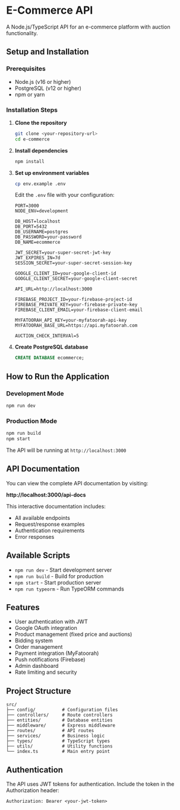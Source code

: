 # E-Commerce API

A Node.js/TypeScript API for an e-commerce platform with auction functionality.

## Setup and Installation

### Prerequisites

- Node.js (v16 or higher)
- PostgreSQL (v12 or higher)
- npm or yarn

### Installation Steps

1. **Clone the repository**

   ```bash
   git clone <your-repository-url>
   cd e-commerce
   ```

2. **Install dependencies**

   ```bash
   npm install
   ```

3. **Set up environment variables**

   ```bash
   cp env.example .env
   ```

   Edit the `.env` file with your configuration:

   ```env
   PORT=3000
   NODE_ENV=development

   DB_HOST=localhost
   DB_PORT=5432
   DB_USERNAME=postgres
   DB_PASSWORD=your-password
   DB_NAME=ecommerce

   JWT_SECRET=your-super-secret-jwt-key
   JWT_EXPIRES_IN=7d
   SESSION_SECRET=your-super-secret-session-key

   GOOGLE_CLIENT_ID=your-google-client-id
   GOOGLE_CLIENT_SECRET=your-google-client-secret

   API_URL=http://localhost:3000

   FIREBASE_PROJECT_ID=your-firebase-project-id
   FIREBASE_PRIVATE_KEY=your-firebase-private-key
   FIREBASE_CLIENT_EMAIL=your-firebase-client-email

   MYFATOORAH_API_KEY=your-myfatoorah-api-key
   MYFATOORAH_BASE_URL=https://api.myfatoorah.com

   AUCTION_CHECK_INTERVAl=5
   ```

4. **Create PostgreSQL database**
   ```sql
   CREATE DATABASE ecommerce;
   ```

## How to Run the Application

### Development Mode

```bash
npm run dev
```

### Production Mode

```bash
npm run build
npm start
```

The API will be running at `http://localhost:3000`

## API Documentation

You can view the complete API documentation by visiting:

**http://localhost:3000/api-docs**

This interactive documentation includes:

- All available endpoints
- Request/response examples
- Authentication requirements
- Error responses

## Available Scripts

- `npm run dev` - Start development server
- `npm run build` - Build for production
- `npm start` - Start production server
- `npm run typeorm` - Run TypeORM commands

## Features

- User authentication with JWT
- Google OAuth integration
- Product management (fixed price and auctions)
- Bidding system
- Order management
- Payment integration (MyFatoorah)
- Push notifications (Firebase)
- Admin dashboard
- Rate limiting and security

## Project Structure

```
src/
├── config/          # Configuration files
├── controllers/     # Route controllers
├── entities/        # Database entities
├── middleware/      # Express middleware
├── routes/          # API routes
├── services/        # Business logic
├── types/           # TypeScript types
├── utils/           # Utility functions
└── index.ts         # Main entry point
```

## Authentication

The API uses JWT tokens for authentication. Include the token in the Authorization header:

```
Authorization: Bearer <your-jwt-token>
```
